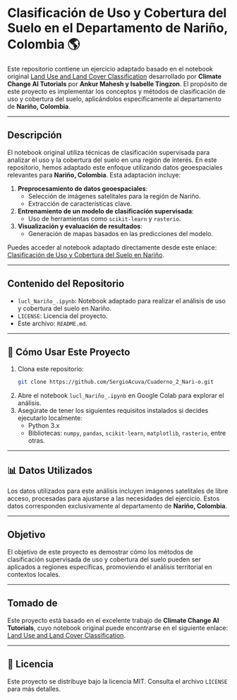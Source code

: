 # Clasificación de Uso y Cobertura del Suelo en el Departamento de Nariño, Colombia 🌎

Este repositorio contiene un ejercicio adaptado basado en el notebook original [Land Use and Land Cover Classification](https://colab.research.google.com/github/climatechange-ai-tutorials/lulc-classification/blob/main/land_use_land_cover_part2.ipynb) desarrollado por **Climate Change AI Tutorials** por **Ankur Mahesh y Isabelle Tingzon**. El propósito de este proyecto es implementar los conceptos y métodos de clasificación de uso y cobertura del suelo, aplicándolos específicamente al departamento de **Nariño, Colombia**.

---

## Descripción

El notebook original utiliza técnicas de clasificación supervisada para analizar el uso y la cobertura del suelo en una región de interés. En este repositorio, hemos adaptado este enfoque utilizando datos geoespaciales relevantes para **Nariño, Colombia**. Esta adaptación incluye:

1. **Preprocesamiento de datos geoespaciales**: 
   - Selección de imágenes satelitales para la región de Nariño.
   - Extracción de características clave.
2. **Entrenamiento de un modelo de clasificación supervisada**:
   - Uso de herramientas como `scikit-learn` y `rasterio`.
3. **Visualización y evaluación de resultados**:
   - Generación de mapas basados en las predicciones del modelo.

Puedes acceder al notebook adaptado directamente desde este enlace:  
[Clasificación de Uso y Cobertura del Suelo en Nariño](https://colab.research.google.com/github/SergioAcuva/Cuaderno_2_Nari-o/blob/main/lucl_Depa_Nari%C3%B1o_.ipynb).

---

## Contenido del Repositorio

- `lucl_Nariño_.ipynb`: Notebook adaptado para realizar el análisis de uso y cobertura del suelo en Nariño.
- `LICENSE`: Licencia del proyecto.
- Este archivo: `README.md`.

---

## 🚀 Cómo Usar Este Proyecto

1. Clona este repositorio:
   ```bash
   git clone https://github.com/SergioAcuva/Cuaderno_2_Nari-o.git
2. Abre el notebook `lucl_Nariño_.ipynb` en Google Colab para explorar el análisis. 
3. Asegúrate de tener los siguientes requisitos instalados si decides ejecutarlo localmente:
   - Python 3.x
   - Bibliotecas: `numpy`, `pandas`, `scikit-learn`, `matplotlib`, `rasterio`, entre otras.

---

## 📊 Datos Utilizados

Los datos utilizados para este análisis incluyen imágenes satelitales de libre acceso, procesadas para ajustarse a las necesidades del ejercicio. Estos datos corresponden exclusivamente al departamento de **Nariño, Colombia**.

---

## Objetivo

El objetivo de este proyecto es demostrar cómo los métodos de clasificación supervisada de uso y cobertura del suelo pueden ser aplicados a regiones específicas, promoviendo el análisis territorial en contextos locales.

---

## Tomado de

Este proyecto está basado en el excelente trabajo de **Climate Change AI Tutorials**, cuyo notebook original puede encontrarse en el siguiente enlace:
[Land Use and Land Cover Classification](https://colab.research.google.com/github/climatechange-ai-tutorials/lulc-classification/blob/main/land_use_land_cover_part2.ipynb).

---

## 📜 Licencia

Este proyecto se distribuye bajo la licencia MIT. Consulta el archivo `LICENSE` para más detalles.
